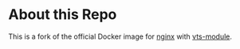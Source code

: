 # About this Repo

This is a fork of the official Docker image for [nginx](https://registry.hub.docker.com/_/nginx/) with [vts-module](https://github.com/vozlt/nginx-module-vts).
